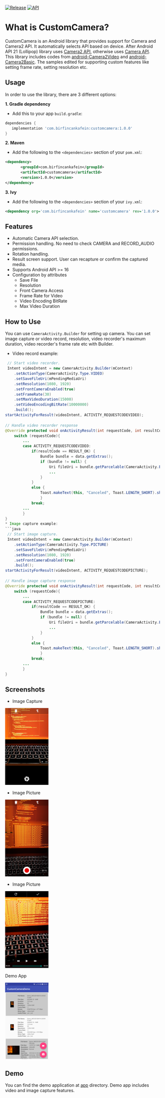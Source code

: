 
[![Release](https://img.shields.io/badge/release-1.0.1-blue.svg?style=flat)](https://bintray.com/birfincankafein/com.birfincankafein/customcamera/_latestVersion)  [![API](https://img.shields.io/badge/API-16+-green.svg?style=flat)]()
  
What is  CustomCamera?  
===================================  
  
CustomCamera is an Android library that provides support for Camera and  Camera2 API. It automatically selects API based on device. After Android API 21 (Lollipop) library uses [Camera2 API](https://developer.android.com/reference/android/hardware/camera2/package-summary.html  ), otherwise uses [Camera API](https://developer.android.com/guide/topics/media/camera.html).   
This library includes codes from [android-Camera2Video](https://github.com/googlesamples/android-Camera2Video) and [android-Camera2Basic](https://github.com/googlesamples/android-Camera2Basic). The samples edited for supporting custom features like setting frame rate, setting resolution etc.  
  
  Usage
-----
In order to use the library, there are 3 different options:

**1. Gradle dependency**

  -  Add this to your app `build.gradle`:
 ```gradle
dependencies {
	implementation 'com.birfincankafein:customcamera:1.0.0'
}
```

**2. Maven**
- Add the following to the `<dependencies>` section of your `pom.xml`:
 ```xml
<dependency>
        <groupId>com.birfincankafein</groupId>
        <artifactId>customcamera</artifactId>
        <version>1.0.0</version>
</dependency>
```

**3. Ivy**
- Add the following to the `<dependencies>` section of your `ivy.xml`:
```xml
<dependency org='com.birfincankafein' name='customcamera' rev='1.0.0'> <artifact name='customcamera' ext='pom' /> </dependency>
```

Features  
--------  
- Automatic Camera API selection.  
- Permission handling. No need to check CAMERA and RECORD_AUDIO permissions.  
- Rotation handling.  
- Result screen support. User can recapture or confirm the captured media.  
- Supports Android API >= 16  
- Configuration by attributes  
  - Save File  
  - Resolution  
  - Front Camera Access  
  - Frame Rate for Video  
  - Video Encoding BitRate  
  - Max Video Duration  
  
How to Use  
------------  
You can use `CameraActivity.Builder` for setting up camera. You can set  image capture or video record, resolution, video recorder's maximum duration, video recorder's frame rate etc with Builder.

* Video record example:
```java
 // Start video recorder. 
 Intent videoIntent = new CameraActivity.Builder(mContext)
    .setActionType(CameraActivity.Type.VIDEO)
    .setSaveFileUri(mPendingMediaUri)
    .setResolution(1080, 1920)
    .setFrontCameraEnabled(true)
    .setFrameRate(30)
    .setMaxVideoDuration(15000)
    .setVideoEncodingBitRate(10000000)
    .build(); 
startActivityForResult(videoIntent, ACTIVITY_REQUESTCODEVIDEO);  

// Handle video recorder response 
@Override protected void onActivityResult(int requestCode, int resultCode, Intent data) { 
    switch (requestCode){ 
	    ... 
	    case ACTIVITY_REQUESTCODEVIDEO: 
	        if(resultCode == RESULT_OK) { 
	            Bundle bundle = data.getExtras(); 
	            if (bundle != null) { 
	                Uri fileUri = bundle.getParcelable(CameraActivity.EXTRA_FILE_URI); 
	                ... 
	            } 
	        } 
	        else { 
	            Toast.makeText(this, "Canceled", Toast.LENGTH_SHORT).show();  
	            } 
	        break; 
	    ... 
	    } 
}
* Image capture example:
```java
 // Start image capture. 
 Intent videoIntent = new CameraActivity.Builder(mContext)
    .setActionType(CameraActivity.Type.PICTURE)
    .setSaveFileUri(mPendingMediaUri)
    .setResolution(1080, 1920)
    .setFrontCameraEnabled(true)
    .build(); 
startActivityForResult(videoIntent, ACTIVITY_REQUESTCODEPICTURE);  

// Handle image capture response 
@Override protected void onActivityResult(int requestCode, int resultCode, Intent data) { 
    switch (requestCode){ 
	    ... 
	    case ACTIVITY_REQUESTCODEPICTURE: 
	        if(resultCode == RESULT_OK) { 
	            Bundle bundle = data.getExtras(); 
	            if (bundle != null) { 
	                Uri fileUri = bundle.getParcelable(CameraActivity.EXTRA_FILE_URI); 
	                ... 
	            } 
	        } 
	        else { 
	            Toast.makeText(this, "Canceled", Toast.LENGTH_SHORT).show();  
	            } 
	        break; 
	    ... 
	    } 
}
```
  
Screenshots  
-------------  
  
* Image Capture  
  
<img src="screenshots/capture_image.png" height="250" alt="Screenshot"/>  
  
 
* Image Picture  
  
<img src="screenshots/capture_video.png" height="250" alt="Screenshot"/>  
  
  
* Image Picture  
  
<img src="screenshots/preview.png" height="250" alt="Screenshot"/>  
  
  
Demo App  
  
<img src="screenshots/demo.png" height="250" alt="Screenshot"/>  
  
 
Demo  
------------  
You can find the demo application at [app](https://github.com/birfincankafein/customcamera/blob/master/app)  directory. Demo app includes video and image capture features.